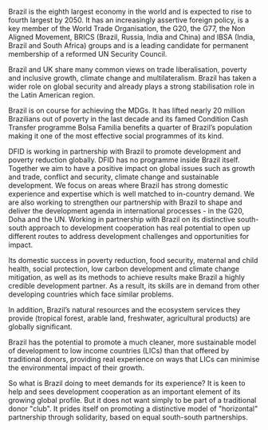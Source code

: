 Brazil is the eighth largest economy in the world and is expected to rise to fourth largest by 2050.  It has an increasingly assertive foreign policy, is a key member of the World Trade Organisation, the G20, the G77, the Non Aligned Movement, BRICS (Brazil, Russia, India and China) and IBSA (India, Brazil and South Africa) groups and is a leading candidate for permanent membership of a reformed UN Security Council.

Brazil and UK share many common views on trade liberalisation, poverty and inclusive growth, climate change and multilateralism. Brazil has taken a wider role on global security and already plays a strong stabilisation role in the Latin American region.

Brazil is on course for achieving the MDGs. It has lifted nearly 20 million Brazilians out of poverty in the last decade and its famed Condition Cash Transfer programme Bolsa Familia benefits a quarter of Brazil’s population making it one of the most effective social programmes of its kind.

DFID is working in partnership with Brazil to promote development and poverty reduction globally. DFID has no programme inside Brazil itself.  Together we aim to have a positive impact on global issues such as growth and trade, conflict and security, climate change and sustainable development.  We focus on areas where Brazil has strong domestic experience and expertise which is well matched to in-country demand.  We are also working to strengthen our partnership with Brazil to shape and deliver the development agenda in international processes - in the G20, Doha and the UN.  Working in partnership with Brazil on its distinctive south-south approach to development cooperation has real potential to open up different routes to address development challenges and opportunities for impact.

Its domestic success in poverty reduction, food security, maternal and child health, social protection, low carbon development and climate change mitigation, as well as its methods to achieve results make Brazil a highly credible development partner.  As a result, its skills are in demand from other developing countries which face similar problems.

In addition, Brazil’s natural resources and the ecosystem services they provide (tropical forest, arable land, freshwater, agricultural products) are globally significant.

Brazil has the potential to promote a much cleaner, more sustainable model of development to low income countries (LICs) than that offered by traditional donors, providing real experience on ways that LICs can minimise the environmental impact of their growth.

So what is Brazil doing to meet demands for its experience? It is keen to help and sees development cooperation as an important element of its growing global profile.  But it does not want simply to be part of a traditional donor "club". It prides itself on promoting a distinctive model of "horizontal" partnership through solidarity, based on equal south-south partnerships.